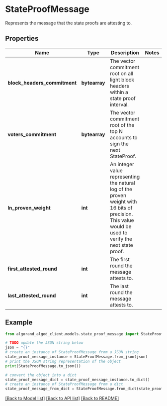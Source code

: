 # StateProofMessage

Represents the message that the state proofs are attesting to.

## Properties

Name | Type | Description | Notes
------------ | ------------- | ------------- | -------------
**block_headers_commitment** | **bytearray** | The vector commitment root on all light block headers within a state proof interval. | 
**voters_commitment** | **bytearray** | The vector commitment root of the top N accounts to sign the next StateProof. | 
**ln_proven_weight** | **int** | An integer value representing the natural log of the proven weight with 16 bits of precision. This value would be used to verify the next state proof. | 
**first_attested_round** | **int** | The first round the message attests to. | 
**last_attested_round** | **int** | The last round the message attests to. | 

## Example

```python
from algorand_algod_client.models.state_proof_message import StateProofMessage

# TODO update the JSON string below
json = "{}"
# create an instance of StateProofMessage from a JSON string
state_proof_message_instance = StateProofMessage.from_json(json)
# print the JSON string representation of the object
print(StateProofMessage.to_json())

# convert the object into a dict
state_proof_message_dict = state_proof_message_instance.to_dict()
# create an instance of StateProofMessage from a dict
state_proof_message_from_dict = StateProofMessage.from_dict(state_proof_message_dict)
```
[[Back to Model list]](../README.md#documentation-for-models) [[Back to API list]](../README.md#documentation-for-api-endpoints) [[Back to README]](../README.md)


